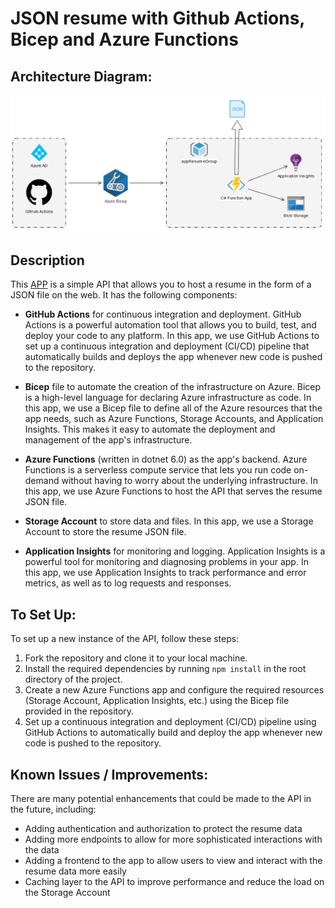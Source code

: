 # JSON resume with Github Actions, Bicep and Azure Functions

## **Architecture Diagram:**

![architectureDiagram](./diagram/apiResumeDiagram.PNG)

## **Description**
This [APP](https://fnappgtmx2f7kdzjgk.azurewebsites.net/api/getCV) is a simple API that allows you to host a resume in the form of a JSON file on the web. It has the following components:

* **GitHub Actions** for continuous integration and deployment. GitHub Actions is a powerful automation tool that allows you to build, test, and deploy your code to any platform. In this app, we use GitHub Actions to set up a continuous integration and deployment (CI/CD) pipeline that automatically builds and deploys the app whenever new code is pushed to the repository.

* **Bicep** file to automate the creation of the infrastructure on Azure. Bicep is a high-level language for declaring Azure infrastructure as code. In this app, we use a Bicep file to define all of the Azure resources that the app needs, such as Azure Functions, Storage Accounts, and Application Insights. This makes it easy to automate the deployment and management of the app's infrastructure.

* **Azure Functions** (written in dotnet 6.0) as the app's backend. Azure Functions is a serverless compute service that lets you run code on-demand without having to worry about the underlying infrastructure. In this app, we use Azure Functions to host the API that serves the resume JSON file.

* **Storage Account** to store data and files. In this app, we use a Storage Account to store the resume JSON file.

* **Application Insights** for monitoring and logging. Application Insights is a powerful tool for monitoring and diagnosing problems in your app. In this app, we use Application Insights to track performance and error metrics, as well as to log requests and responses.

## **To Set Up:**
To set up a new instance of the API, follow these steps:

1. Fork the repository and clone it to your local machine.
2. Install the required dependencies by running `npm install` in the root directory of the project.
3. Create a new Azure Functions app and configure the required resources (Storage Account, Application Insights, etc.) using the Bicep file provided in the repository.
4. Set up a continuous integration and deployment (CI/CD) pipeline using GitHub Actions to automatically build and deploy the app whenever new code is pushed to the repository.


## **Known Issues / Improvements**:

There are many potential enhancements that could be made to the API in the future, including:

* Adding authentication and authorization to protect the resume data
* Adding more endpoints to allow for more sophisticated interactions with the data
* Adding a frontend to the app to allow users to view and interact with the resume data more easily
* Caching layer to the API to improve performance and reduce the load on the Storage Account
